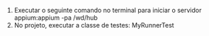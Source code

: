 1. Executar o seguinte comando no terminal para iniciar o servidor appium:appium -pa /wd/hub
2. No projeto, executar a classe de testes: MyRunnerTest
   
